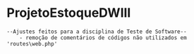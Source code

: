 # ProjetoEstoqueDWIII

    --Ajustes feitos para a disciplina de Teste de Software--
        - remoção de comentários de códigos não utilizados em 'routes\web.php'
